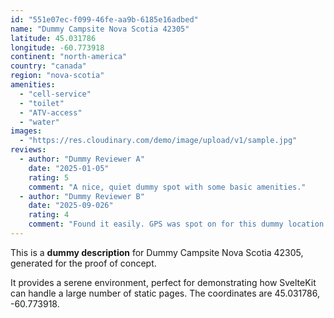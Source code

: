```yaml
---
id: "551e07ec-f099-46fe-aa9b-6185e16adbed"
name: "Dummy Campsite Nova Scotia 42305"
latitude: 45.031786
longitude: -60.773918
continent: "north-america"
country: "canada"
region: "nova-scotia"
amenities:
  - "cell-service"
  - "toilet"
  - "ATV-access"
  - "water"
images:
  - "https://res.cloudinary.com/demo/image/upload/v1/sample.jpg"
reviews:
  - author: "Dummy Reviewer A"
    date: "2025-01-05"
    rating: 5
    comment: "A nice, quiet dummy spot with some basic amenities."
  - author: "Dummy Reviewer B"
    date: "2025-09-026"
    rating: 4
    comment: "Found it easily. GPS was spot on for this dummy location."
---
```


This is a **dummy description** for Dummy Campsite Nova Scotia 42305, generated for the proof of concept.

It provides a serene environment, perfect for demonstrating how SvelteKit can handle a large number of static pages. The coordinates are 45.031786, -60.773918.
